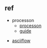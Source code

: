 
## ref

+ processon
    + [processon](https://www.processon.com)
    + [guide](https://www.processon.com/support/category/521b26500cf21ecc0ad0034a)

<!-- draw graph -->
+ [asciiflow](http://asciiflow.com/)